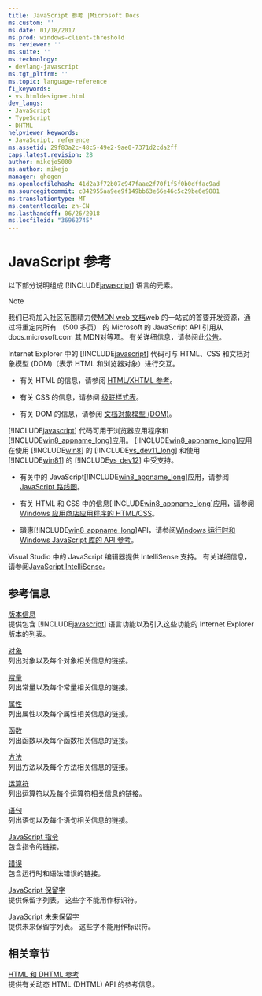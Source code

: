 ```yaml
---
title: JavaScript 参考 |Microsoft Docs
ms.custom: ''
ms.date: 01/18/2017
ms.prod: windows-client-threshold
ms.reviewer: ''
ms.suite: ''
ms.technology:
- devlang-javascript
ms.tgt_pltfrm: ''
ms.topic: language-reference
f1_keywords:
- vs.htmldesigner.html
dev_langs:
- JavaScript
- TypeScript
- DHTML
helpviewer_keywords:
- JavaScript, reference
ms.assetid: 29f83a2c-48c5-49e2-9ae0-7371d2cda2ff
caps.latest.revision: 28
author: mikejo5000
ms.author: mikejo
manager: ghogen
ms.openlocfilehash: 41d2a3f72b07c947faae2f70f1f5f0b0dffac9ad
ms.sourcegitcommit: c842955aa9ee9f149bb63e66e46c5c29be6e9881
ms.translationtype: MT
ms.contentlocale: zh-CN
ms.lasthandoff: 06/26/2018
ms.locfileid: "36962745"
---
```

# <a name="javascript-reference"></a>JavaScript 参考
以下部分说明组成 [!INCLUDE[javascript](../../javascript/includes/javascript-md.md)] 语言的元素。  

> [!NOTE]
> 我们已将加入社区范围精力使[MDN web 文档](https://developer.mozilla.org/en-US/)web 的一站式的首要开发资源，通过将重定向所有 （500 多页） 的 Microsoft 的 JavaScript API 引用从 docs.microsoft.com 其 MDN对等项。 有关详细信息，请参阅此[公告](https://blogs.windows.com/msedgedev/2018/06/26/chakra-docs-mdn-web-docs/)。
  
 Internet Explorer 中的 [!INCLUDE[javascript](../../javascript/includes/javascript-md.md)] 代码可与 HTML、CSS 和文档对象模型 (DOM)（表示 HTML 和浏览器对象）进行交互。  
  
-   有关 HTML 的信息，请参阅 [HTML/XHTML 参考](http://go.microsoft.com/fwlink/p/?LinkId=251007)。  
  
-   有关 CSS 的信息，请参阅 [级联样式表](http://go.microsoft.com/fwlink/p/?LinkId=251008)。  
  
-   有关 DOM 的信息，请参阅 [文档对象模型 (DOM)](http://go.microsoft.com/fwlink/p/?LinkId=251009)。  
  
 [!INCLUDE[javascript](../../javascript/includes/javascript-md.md)] 代码可用于浏览器应用程序和 [!INCLUDE[win8_appname_long](../../javascript/includes/win8-appname-long-md.md)]应用。 [!INCLUDE[win8_appname_long](../../javascript/includes/win8-appname-long-md.md)]应用在使用 [!INCLUDE[win8](../../javascript/includes/win8-md.md)] 的 [!INCLUDE[vs_dev11_long](../../javascript/includes/vs-dev11-long-md.md)] 和使用 [!INCLUDE[win81](../../javascript/includes/win81-md.md)] 的 [!INCLUDE[vs_dev12](../../javascript/includes/vs-dev12-md.md)] 中受支持。  
  
-   有关中的 JavaScript[!INCLUDE[win8_appname_long](../../javascript/includes/win8-appname-long-md.md)]应用，请参阅[JavaScript 路线图](http://msdn.microsoft.com/en-us/4f28182b-1e4b-4bbd-8ae9-dcc504de4341)。  
  
-   有关 HTML 和 CSS 中的信息[!INCLUDE[win8_appname_long](../../javascript/includes/win8-appname-long-md.md)]应用，请参阅[Windows 应用商店应用程序的 HTML/CSS](http://go.microsoft.com/fwlink/p/?LinkId=250939)。  
  
-   璝惠[!INCLUDE[win8_appname_long](../../javascript/includes/win8-appname-long-md.md)]API，请参阅[Windows 运行时和 Windows JavaScript 库的 API 参考](http://go.microsoft.com/fwlink/p/?LinkID=250938)。  
  
 Visual Studio 中的 JavaScript 编辑器提供 IntelliSense 支持。 有关详细信息，请参阅[JavaScript IntelliSense](/visualstudio/ide/javascript-intellisense)。  
  
## <a name="reference-information"></a>参考信息
 [版本信息](../../javascript/reference/javascript-version-information.md)  
 提供包含 [!INCLUDE[javascript](../../javascript/includes/javascript-md.md)] 语言功能以及引入这些功能的 Internet Explorer 版本的列表。  
  
 [对象](../../javascript/reference/javascript-objects.md)  
 列出对象以及每个对象相关信息的链接。  
  
 [常量](../../javascript/reference/javascript-constants.md)  
 列出常量以及每个常量相关信息的链接。  
  
 [属性](../../javascript/reference/javascript-properties.md)  
 列出属性以及每个属性相关信息的链接。  
  
 [函数](../../javascript/reference/javascript-functions.md)  
 列出函数以及每个函数相关信息的链接。  
  
 [方法](../../javascript/reference/javascript-methods.md)  
 列出方法以及每个方法相关信息的链接。  
  
 [运算符](../../javascript/reference/javascript-operators.md)  
 列出运算符以及每个运算符相关信息的链接。  
  
 [语句](../../javascript/reference/javascript-statements.md)  
 列出语句以及每个语句相关信息的链接。  
  
 [JavaScript 指令](../../javascript/reference/javascript-directives.md)  
 包含指令的链接。  
  
 [错误](../../javascript/reference/javascript-errors.md)  
 包含运行时和语法错误的链接。  
  
 [JavaScript 保留字](../../javascript/reference/javascript-reserved-words.md)  
 提供保留字列表。 这些字不能用作标识符。  
  
 [JavaScript 未来保留字](../../javascript/reference/javascript-future-reserved-words.md)  
 提供未来保留字列表。 这些字不能用作标识符。  
  
## <a name="related-sections"></a>相关章节  

 [HTML 和 DHTML 参考](http://go.microsoft.com/fwlink/?LinkId=148095)  
 提供有关动态 HTML (DHTML) API 的参考信息。
